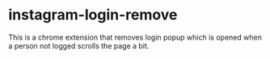 # instagram-login-remove
This is a chrome extension that removes login popup which is opened when a person not logged scrolls the page a bit.
